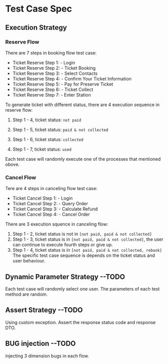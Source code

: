 # Test Case Spec
## Execution Strategy
### Reserve Flow
There are 7 steps in booking flow test case:
+ Ticket Reserve Step 1: - Login
+ Ticket Reserve Step 2: - Ticket Booking
+ Ticket Reserve Step 3: - Select Contacts
+ Ticket Reserve Step 4: - Confirm Your Ticket Information
+ Ticket Reserve Step 5: - Pay for Preserve Ticket
+ Ticket Reserve Step 6: - Ticket Collect
+ Ticket Reserve Step 7: - Enter Station

To generate ticket with different status, there are 4 execution sequence in reserve flow:
1. Step 1 - 4, ticket status: `not paid`

2. Step 1 - 5, ticket status: `paid & not collected`

3. Step 1 - 6, ticket status: `collected`

4. Step 1 - 7, ticket status: `used`

  Each test case will randomly execute one of the processes that mentioned obove.
### Cancel Flow
Tere are 4 steps in canceling flow test case:
+ Ticket Cancel Step 1: - Login
+ Ticket Cancel Step 2: - Query Order
+ Ticket Cancel Step 3: - Calculate Refund
+ Ticket Cancel Step 4: - Cancel Order

There are 3 execution squence in canceling flow:
1. Step 1 - 2, ticket status is not in `[not paid, paid & not collected]`
2. Step 1 - 3, ticket status is in `[not paid, paid & not collected]`, the user can continue to execute fourth steps or give up. 
3. Step 1 - 4, ticket status is in `[not paid, paid & not collected, rebook]`
  The specific test case sequence is depends on the ticket status and user behaviour.

## Dynamic Parameter Strategy  --TODO
Each test case will randomly select one user.
The parameters of each test method are random.

## Assert Strategy --TODO
Using custom exception.
Assert the response status code and response DTO.

## BUG injection --TODO
injecting 3 dimension bugs in each flow.
